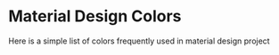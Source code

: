# Material Design Colors

Here is a simple list of colors frequently used in material design project

